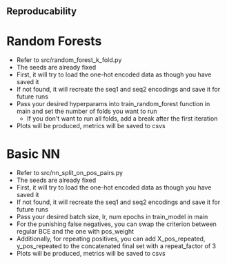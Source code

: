 ## Reproducability

# Random Forests

- Refer to src/random_forest_k_fold.py
- The seeds are already fixed
- First, it will try to load the one-hot encoded data as though you have saved it
- If not found, it will recreate the seq1 and seq2 encodings and save it for future runs
- Pass your desired hyperparams into train_random_forest function in main and set the number of folds you want to run
    - If you don't want to run all folds, add a break after the first iteration
- Plots will be produced, metrics will be saved to csvs

# Basic NN

- Refer to src/nn_split_on_pos_pairs.py
- The seeds are already fixed
- First, it will try to load the one-hot encoded data as though you have saved it
- If not found, it will recreate the seq1 and seq2 encodings and save it for future runs
- Pass your desired batch size, lr, num epochs in train_model in main
- For the punishing false negatives, you can swap the criterion between regular BCE and the one with pos_weight 
- Additionally, for  repeating positives, you can add X_pos_repeated, y_pos_repeated to the concatenated final set with a repeat_factor of 3
- Plots will be produced, metrics will be saved to csvs
